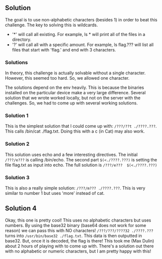## Solution

The goal is to use non-alphabetic characters (besides 1) in order to beat this challenge. The key to solving this is wildcards. 

- '*' will call all existing. For example, ls * will print all of the files in a directory.
- '?' will call all with a specific amount. For example, ls flag.??? will list all files that start with 'flag.' and end with 3 characters.

### Solutions
In theory, this challenge is actually solvable without a single character. However, this seemed too hard. So, we allowed one character.

The solutions depend on the env heavily. This is because the binaries installed on the particular device make a very large difference. Several solution that we wrote worked locally, but not on the server with the challenges. So, we had to come up with several working solutions.

### Solution 1
This is the simplest solution that I could come up with: `/???/??t ./????.???`. This calls /bin/cat ./flag.txt. Doing this with a c (in Cat) may also work.

### Solution 2
This solution uses echo and a few interesting directives. The initial `/???/e???` is calling /bin/echo. The second part `$(<./????.???)` is setting the file flag.txt as input into echo. The full solution is `/???/e???  $(<./????.???)`

### Solution 3
This is also a really simple solution: `/???/m??? ./????.???`. This is very similar to number 1 but uses 'more' instead of cat.

## Solution 4
Okay, this one is pretty cool! This uses no alphabetic characters but uses numbers. By using the base32 binary (base64 does not work for some reason) we can pass this with NO characters! `/???/???/????32 ./????.???` turns into `/usr/bin/base32 ./flag.txt`. This data is then outputted in base32. But, once it is decoded, the flag is there! This took me (Max Dulin) about 2 hours of playing with to come up with. There's a solution out there with no alphabetic or numeric characters, but I am pretty happy with this!